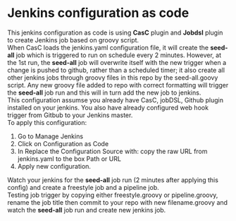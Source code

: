 # Jenkins configuration as code
This jenkins configuration as code is using **CasC** plugin and **Jobdsl** plugin to create Jenkins job based on groovy script.<br> 
When CasC loads the jenkins.yaml configuration file, it will create the **seed-all** job which is triggered to run on schedule every 2 minutes. 
However, at the 1st run, the **seed-all** job will overwrite itself with the new trigger when a change is pushed to github, rather than a scheduled timer; it also create all other jenkins jobs through groovy files in this repo by the seed-all.goovy script. Any new groovy file added to repo with correct formatting will trigger the **seed-all** job run and this will in turn add the new job to jenkins. <br>
This configuration assumse you already have CasC, jobDSL, Github plugin installed on your jenkins. You also have already configured web hook trigger from Gitbub to your Jenkins master.<br>
To apply this configuration:
1. Go to Manage Jenkins
1. Click on Configuration as Code
1. In Replace the Configuration Source with: copy the raw URL from jenkins.yaml to the box Path or URL 
1. Apply new configuration.

Watch your jenkins for the **seed-all** job run (2 minutes after applying this config) and create a freestyle job and a pipeline job.<br>
Testing job trigger by copying either freestyle.groovy or pipeline.groovy, rename the job title then commit to your repo with new filename.groovy and watch the **seed-all** job run and create new jenkins job.
